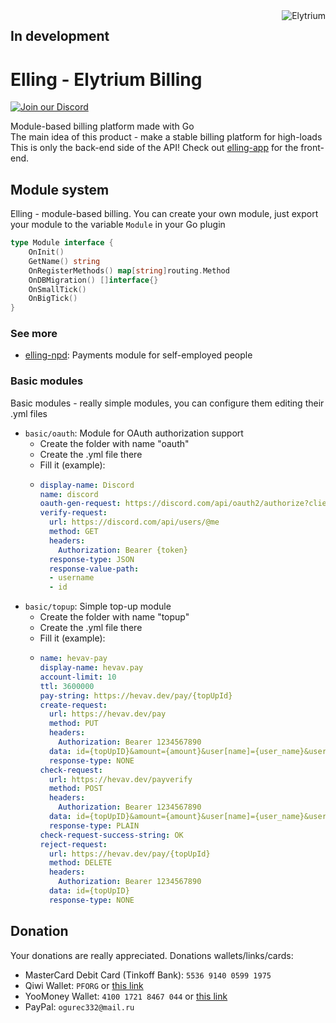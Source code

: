 <img src="https://elytrium.net/src/img/elytrium.webp" alt="Elytrium" align="right">

## In development

# Elling - Elytrium Billing
[![Join our Discord](https://img.shields.io/discord/775778822334709780.svg?logo=discord&label=Discord)](https://ely.su/discord)

Module-based billing platform made with Go<br>
The main idea of this product - make a stable billing platform for high-loads<br>
This is only the back-end side of the API! Check out [elling-app](https://github.com/Elytrium/elling-app) for the front-end.

## Module system

Elling - module-based billing. You can create your own module, just export your module to the variable ``Module`` in your Go plugin

```go
type Module interface {
    OnInit()
    GetName() string
    OnRegisterMethods() map[string]routing.Method
    OnDBMigration() []interface{}
    OnSmallTick()
    OnBigTick()
}
```

### See more

- [elling-npd](https://github.com/Elytrium/elling-npd): Payments module for self-employed people


### Basic modules

Basic modules - really simple modules, you can configure them editing their .yml files

- ```basic/oauth```: Module for OAuth authorization support
  - Create the folder with name "oauth"
  - Create the .yml file there
  - Fill it (example):
  - ```yml
    display-name: Discord
    name: discord
    oauth-gen-request: https://discord.com/api/oauth2/authorize?client_id=793481663077548032&redirect_uri=https%3A%2F%2Fapp.elytrium.net%2Finternal%2Foauth&response_type=code&scope=email%20identify
    verify-request:
      url: https://discord.com/api/users/@me
      method: GET
      headers: 
        Authorization: Bearer {token}
      response-type: JSON
      response-value-path:
      - username
      - id
    ```
- ```basic/topup```: Simple top-up module
    - Create the folder with name "topup"
    - Create the .yml file there
    - Fill it (example):
    - ```yml
      name: hevav-pay
      display-name: hevav.pay 
      account-limit: 10
      ttl: 3600000
      pay-string: https://hevav.dev/pay/{topUpId}
      create-request:
        url: https://hevav.dev/pay
        method: PUT
        headers: 
          Authorization: Bearer 1234567890
        data: id={topUpID}&amount={amount}&user[name]={user_name}&user[id]={balance_id}&expiryDate={date}
        response-type: NONE
      check-request:
        url: https://hevav.dev/payverify
        method: POST
        headers: 
          Authorization: Bearer 1234567890
        data: id={topUpID}&amount={amount}&user[name]={user_name}&user[id]={balance_id}&expiryDate={date}
        response-type: PLAIN
      check-request-success-string: OK
      reject-request:
        url: https://hevav.dev/pay/{topUpId}
        method: DELETE
        headers: 
          Authorization: Bearer 1234567890
        data: id={topUpID}
        response-type: NONE
      ```

## Donation

Your donations are really appreciated. Donations wallets/links/cards:

- MasterCard Debit Card (Tinkoff Bank): ``5536 9140 0599 1975``
- Qiwi Wallet: ``PFORG`` or [this link](https://my.qiwi.com/form/Petr-YSpyiLt9c6)
- YooMoney Wallet: ``4100 1721 8467 044`` or [this link](https://yoomoney.ru/quickpay/shop-widget?writer=seller&targets=Donation&targets-hint=&default-sum=&button-text=11&payment-type-choice=on&mobile-payment-type-choice=on&hint=&successURL=&quickpay=shop&account=410017218467044)
- PayPal: ``ogurec332@mail.ru``
